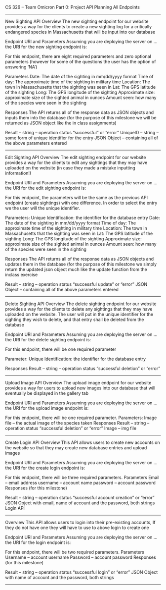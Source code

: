 CS 326 – Team Omicron
Part 0: Project API Planning
All Endpoints
_________________________________________________________________________
New Sighting API
Overview
The new sighting endpoint for our website provides a way for the clients to create a new sighting log for a critically endangered species in Massachusetts that will be input into our database

Endpoint URI and Parameters
Assuming you are deploying the server on … the URI for the new sighting endpoint is:
 
For this endpoint, there are eight required parameters and zero optional parameters (however for some of the questions the user has the option of answering ‘NA’)

Parameters
Date: The date of the sighting in mm/dd/yyyy format
Time of day: The approximate time of the sighting in military time
Location: The town in Massachusetts that the sighting was seen in
Lat: The GPS latitude of the sighting
Long: The GPS longitude of the sighting
Approximate size: approximate size of the sighted animal in ounces
Amount seen:  how many of the species were seen in the sighting

Responses
The API returns all of the response data as JSON objects and inputs them into the database (for the purpose of this milestone we will be returned as JSON object like the in class assignments)

Result – string – operation status “successful” or “error”
UniqueID – string – some form of unique identifier for the entry
JSON Object – containing all of the above parameters entered
_________________________________________________________________________
Edit Sighting API
Overview
The edit sighting endpoint for our website provides a way for the clients to edit any sightings that they may have uploaded on the website (in case they made a mistake inputting information!)

Endpoint URI and Parameters
Assuming you are deploying the server on … the URI for the edit sighting endpoint is:
 
For this endpoint, the parameters will be the same as the previous API endpoint (create sightings) with one difference. In order to select the entry we the user will the unique identifier.

Parameters:
Unique Identification: the identifier for the database entry
Date: The date of the sighting in mm/dd/yyyy format
Time of day: The approximate time of the sighting in military time
Location: The town in Massachusetts that the sighting was seen in
Lat: The GPS latitude of the sighting
Long: The GPS longitude of the sighting
Approximate size: approximate size of the sighted animal in ounces
Amount seen:  how many of the species were seen in the sighting

Responses
The API returns all of the response data as JSON objects and updates them in the database (for the purpose of this milestone we simply return the updated json object much like the update function from the inclass exercise

Result – string – operation status “successful update” or “error”
JSON Object – containing all of the above parameters entered
_________________________________________________________________________
Delete Sighting API
Overview
The delete sighting endpoint for our website provides a way for the clients to delete any sightings that they may have uploaded on the website. The user will put in the unique identifier for the sighting they wish to delete, and that entry shall be deleted from the database

Endpoint URI and Parameters
Assuming you are deploying the server on … the URI for the delete sighting endpoint is:
 
For this endpoint, there will be one required parameter

Parameter:
Unique Identification: the identifier for the database entry

Responses
Result – string – operation status “successful deletion” or “error”
_________________________________________________________________________
Upload Image API
Overview
The upload image endpoint for our website provides a way for users to upload new images into our database that will eventually be displayed in the gallery tab

Endpoint URI and Parameters
Assuming you are deploying the server on … the URI for the upload image endpoint is:
 
For this endpoint, there will be one required parameter.
Parameters: 
Image file – the actual image of the species taken
Responses
Result – string – operation status “successful deletion” or “error”
Image – img file
_________________________________________________________________________

Create Login API
Overview
This API allows users to create new accounts on the website so that they may create new database entries and upload images

Endpoint URI and Parameters
Assuming you are deploying the server on … the URI for the create login endpoint is:

 
For this endpoint, there will be three required parameters.
Parameters 
Email – email address
username – account name 
password – account password
Responses (for this milestone)

Result – string – operation status “successful account creation” or “error”
JSON Object with email, name of account and the password, both strings
Login API

_________________________________________________________________________

Overview
This API allows users to login into their pre-existing accounts, If they do not have one they will have to use to above login to create one

Endpoint URI and Parameters
Assuming you are deploying the server on … the URI for the login endpoint is:

 
For this endpoint, there will be two required parameters.
Parameters 
Username – account username 
Password – account password
Responses (for this milestone)

Result – string – operation status “successful login” or “error”
JSON Object with name of account and the password, both strings

_________________________________________________________________________

